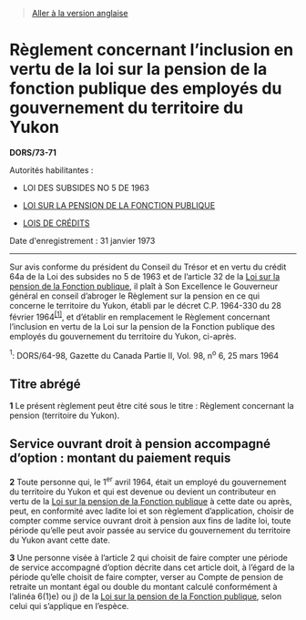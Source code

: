 > [Aller à la version anglaise](/en/Regulations/Statutory%20Orders%20and%20Regulations/73/71.md)

# Règlement concernant l’inclusion en vertu de la loi sur la pension de la fonction publique des employés du gouvernement du territoire du Yukon

**DORS/73-71**

Autorités habilitantes : 
- LOI DES SUBSIDES NO 5 DE 1963

- [LOI SUR LA PENSION DE LA FONCTION PUBLIQUE](/fr/Lois/Lois%20révisées%20du%20Canada/P/P-36.md)

- [LOIS DE CRÉDITS](/fr/Lois/Lois%20révisées%20du%20Canada/Z/Z-01.md)

Date d'enregistrement : 31 janvier 1973

----------

Sur avis conforme du président du Conseil du Trésor et en vertu du crédit 64a de la Loi des subsides no 5 de 1963 et de l’article 32 de la [Loi sur la pension de la Fonction publique](/fr/Lois/Lois%20révisées%20du%20Canada/P/P-36.md), il plaît à Son Excellence le Gouverneur général en conseil d’abroger le Règlement sur la pension en ce qui concerne le territoire du Yukon, établi par le décret C.P. 1964-330 du 28 février 1964<sup><a href='#footnote1_f'>[1]</a></sup>, et d’établir en remplacement le Règlement concernant l’inclusion en vertu de la Loi sur la pension de la Fonction publique des employés du gouvernement du territoire du Yukon, ci-après.

<a name='footnote1_f'><sup>1</sup></a>: DORS/64-98, Gazette du Canada Partie II, Vol. 98, n<sup>o</sup> 6, 25 mars 1964<br />




## Titre abrégé


**1** Le présent règlement peut être cité sous le titre : Règlement concernant la pension (territoire du Yukon).




## Service ouvrant droit à pension accompagné d’option : montant du paiement requis


**2** Toute personne qui, le 1<sup>er</sup> avril 1964, était un employé du gouvernement du territoire du Yukon et qui est devenue ou devient un contributeur en vertu de la [Loi sur la pension de la Fonction publique](/fr/Lois/Lois%20révisées%20du%20Canada/P/P-36.md) à cette date ou après, peut, en conformité avec ladite loi et son règlement d’application, choisir de compter comme service ouvrant droit à pension aux fins de ladite loi, toute période qu’elle peut avoir passée au service du gouvernement du territoire du Yukon avant cette date.



**3** Une personne visée à l’article 2 qui choisit de faire compter une période de service accompagné d’option décrite dans cet article doit, à l’égard de la période qu’elle choisit de faire compter, verser au Compte de pension de retraite un montant égal ou double du montant calculé conformément à l’alinéa 6(1)e) ou j) de la [Loi sur la pension de la Fonction publique](/fr/Lois/Lois%20révisées%20du%20Canada/P/P-36.md), selon celui qui s’applique en l’espèce.


